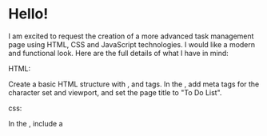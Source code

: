 # Hello!

I am excited to request the creation of a more advanced task management page using HTML, CSS and JavaScript technologies. I would like a modern and functional look. Here are the full details of what I have in mind:

HTML:

 Create a basic HTML structure with <html>, <head> and <body> tags.
 In the <head>, add meta tags for the character set and viewport, and set the page title to "To Do List".

css:

 In the <head>, include a <style> tag to add the CSS code.
 Style the <body> with zero margin and a standard font such as "Helvetica Neue" or Arial.
 Create a <header> with a gradient background using the linear-gradient property. Set the text color to white and center the "My Task List" text.
 Use a .container class for the main container. Set a maximum width of 800px, margins of 80px at the top and bottom, and inner padding of 2em. Add a soft shadow to the container.

Task Add Form:

 Create a form with a <form> tag inside the .container.
 Inside the form, add an <input> of type "text" for the task's text input. Set a width of 100% and style with border, rounded border and drop shadow.
 Add a <button> with the text "Add Task" inside the form. Style it with a background color (#007BFF), white text, a rounded border, and inner spacing.

Task List:

 Create an <ul> (unordered list) inside the .container.
 Add some <li> (list items) manually to represent the tasks. Each item must contain an <input> of type "checkbox" for the selection of the task and a <span> for the text of the task.
 Style the list items (<li>) to have inner spacing, a hover effect with a lighter background color, and a cursor icon when hovering over them.

JavaScript:

 Underneath the HTML structure, add a <script> tag to enclose the JavaScript code.
 Use JavaScript to create interactions with to-do list elements:
     When the checkbox is checked, apply the .completed class to the <li> to mark the task as completed.
 Add a "Delete Completed" button that, when clicked, removes <li> elements with the .completed class.
